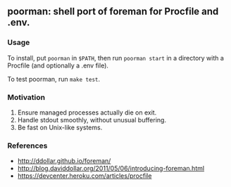 ## poorman: shell port of foreman for Procfile and .env.

### Usage

To install, put `poorman` in `$PATH`, then run `poorman start` in a directory
with a Procfile (and optionally a .env file).

To test poorman, run `make test`.

### Motivation

 1. Ensure managed processes actually die on exit.
 2. Handle stdout smoothly, without unusual buffering.
 3. Be fast on Unix-like systems.

### References

 * http://ddollar.github.io/foreman/
 * http://blog.daviddollar.org/2011/05/06/introducing-foreman.html
 * https://devcenter.heroku.com/articles/procfile
